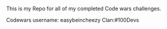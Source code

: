 This is my Repo for all of my completed Code wars challenges. 

Codewars username: easybeincheezy
Clan:#100Devs
